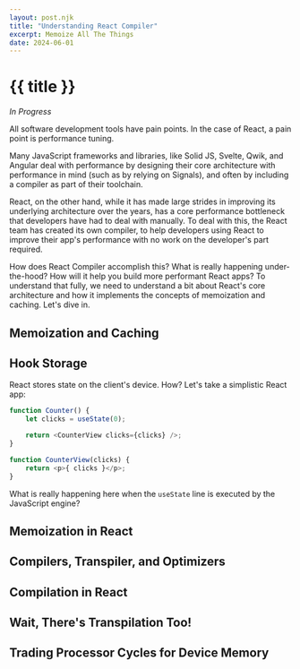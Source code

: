 ```yaml
---
layout: post.njk
title: "Understanding React Compiler"
excerpt: Memoize All The Things
date: 2024-06-01
---
```

# {{ title }}

*In Progress*

All software development tools have pain points. In the case of React, a pain point is performance tuning.

Many JavaScript frameworks and libraries, like Solid JS, Svelte, Qwik, and Angular deal with performance by designing their core architecture with performance in mind (such as by relying on Signals), and often by including a compiler as part of their toolchain.

React, on the other hand, while it has made large strides in improving its underlying architecture over the years, has a core performance bottleneck that developers have had to deal with manually. To deal with this, the React team has created its own compiler, to help developers using React to improve their app's performance with no work on the developer's part required.

How does React Compiler accomplish this? What is really happening under-the-hood? How will it help you build more performant React apps? To understand that fully, we need to understand a bit about React's core architecture and how it implements the concepts of memoization and caching. Let's dive in.

## Memoization and Caching


## Hook Storage
React stores state on the client's device. How? Let's take a simplistic React app:

```js
function Counter() {
    let clicks = useState(0);

    return <CounterView clicks={clicks} />;
}

function CounterView(clicks) {
    return <p>{ clicks }</p>;
}
```
What is really happening here when the ```useState``` line is executed by the JavaScript engine?

## Memoization in React


## Compilers, Transpiler, and Optimizers


## Compilation in React


## Wait, There's Transpilation Too!


## Trading Processor Cycles for Device Memory